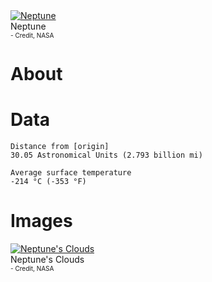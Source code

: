 <!-- TITLE: Neptune -->
<!-- SUBTITLE: A planet in the Sun Star System -->

<div class="header">
	<a target="_blank" href="/uploads/planets/neptune/neptune_full.jpg">
<img src="/uploads/planets/neptune/neptune_full.jpg" alt="Neptune"/>
</a>
	<div class="hdesc">Neptune<br><font size="1">- Credit, NASA</font></div>
</div>

# About

# Data

```text
Distance from [origin]
30.05 Astronomical Units (2.793 billion mi)

Average surface temperature
-214 °C (-353 °F)
```

# Images
<link rel="stylesheet" href="/uploads/css/core.css">

<div class="gallery">
	<a target="_blank" href="/uploads/planets/neptune/neptune_clouds.jpg">
<img src="/uploads/planets/neptune/neptune_clouds.jpg" alt="Neptune's Clouds"/>
</a>
	<div class="desc">Neptune's Clouds<br><font size="1">- Credit, NASA</font></div>
</div>